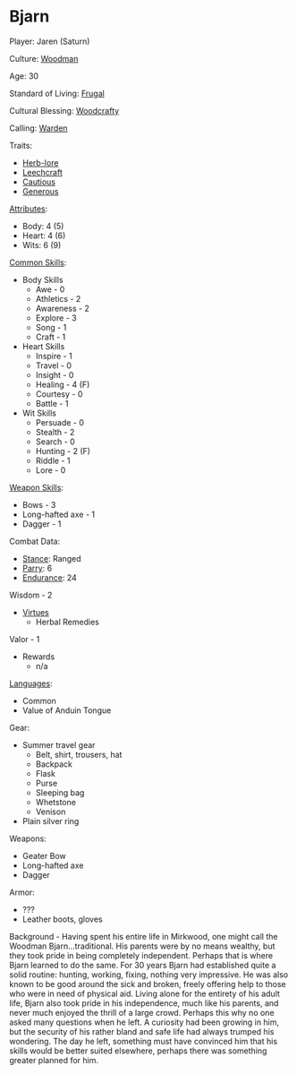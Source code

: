 # Bjarn

Player:  Jaren (Saturn)

Culture:  [Woodman](../generation/cultures.md)

Age: 30

Standard of Living: [Frugal](../generation/standard-of-living.md)

Cultural Blessing: [Woodcrafty](../generation/cultural-blessing.md)

Calling: [Warden](../generation/callings.md)

Traits:
* [Herb-lore](../generation/specialities.md)
* [Leechcraft](../generation/specialities.md)
* [Cautious](../generation/background.md)
* [Generous](../generation/background.md)

[Attributes](../generation/background.md):
* Body:  4 (5)
* Heart: 4 (6)
* Wits:  6 (9)

[Common Skills](../generation/common-skill-list.md): 
* Body Skills
    * Awe - 0
    * Athletics - 2
    * Awareness - 2
    * Explore - 3
    * Song - 1
    * Craft - 1
* Heart Skills
    * Inspire - 1
    * Travel - 0
    * Insight - 0
    * Healing - 4 (F)
    * Courtesy - 0
    * Battle - 1
* Wit Skills
    * Persuade - 0
    * Stealth - 2
    * Search - 0
    * Hunting - 2 (F)
    * Riddle - 1
    * Lore - 0

[Weapon Skills](../generation/weapon-skill-list.md):
* Bows - 3
* Long-hafted axe - 1
* Dagger - 1

Combat Data:
* [Stance](../generation/stance.md): Ranged
* [Parry](../generation/damage-parry.md): 6
* [Endurance](../generation/endurance.md): 24

Wisdom - 2
* [Virtues](../generation/valor-wisdom.md)
    * Herbal Remedies

Valor - 1
* Rewards
    * n/a

[Languages](../generation/languages.md):
* Common
* Value of Anduin Tongue

Gear:
* Summer travel gear
    * Belt, shirt, trousers, hat
    * Backpack
    * Flask
    * Purse
    * Sleeping bag
    * Whetstone
    * Venison
* Plain silver ring

Weapons:
* Geater Bow
* Long-hafted axe
* Dagger

Armor:
* ???
* Leather boots, gloves

Background - Having spent his entire life in Mirkwood, one might call the Woodman Bjarn...traditional. His parents were by no means wealthy, but they took pride in being completely independent. Perhaps that is where Bjarn learned to do the same. For 30 years Bjarn had established quite a solid routine: hunting, working, fixing, nothing very impressive. He was also known to be good around the sick and broken, freely offering help to those who were in need of physical aid. Living alone for the entirety of his adult life, Bjarn also took pride in his independence, much like his parents, and never much enjoyed the thrill of a large crowd. Perhaps this why no one asked many questions when he left. A curiosity had been growing in him, but the security of his rather bland and safe life had always trumped his wondering. The day he left, something must have convinced him that his skills would be better suited elsewhere, perhaps there was something greater planned for him.
